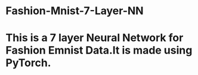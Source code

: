 # Fashion-Mnist-7-Layer-NN
# This is a 7 layer Neural Network for Fashion Emnist Data.It is made using PyTorch.